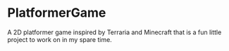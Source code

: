 # PlatformerGame
A 2D platformer game inspired by Terraria and Minecraft that is a fun little project to work on in my spare time.
